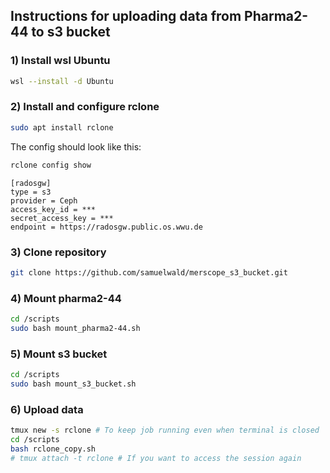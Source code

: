 ## Instructions for uploading data from Pharma2-44 to s3 bucket

### 1) Install wsl Ubuntu
```bash
wsl --install -d Ubuntu
```

### 2) Install and configure rclone
```bash
sudo apt install rclone
```
The config should look like this:
```bash
rclone config show
```
```text
[radosgw]
type = s3
provider = Ceph
access_key_id = ***
secret_access_key = ***
endpoint = https://radosgw.public.os.wwu.de
```
### 3) Clone repository
```bash
git clone https://github.com/samuelwald/merscope_s3_bucket.git
```

### 4) Mount pharma2-44
```bash
cd /scripts
sudo bash mount_pharma2-44.sh 
```

### 5) Mount s3 bucket

```bash
cd /scripts
sudo bash mount_s3_bucket.sh
```

### 6) Upload data
```bash
tmux new -s rclone # To keep job running even when terminal is closed
cd /scripts
bash rclone_copy.sh
# tmux attach -t rclone # If you want to access the session again
```
